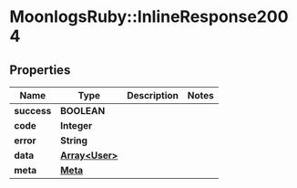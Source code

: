 # MoonlogsRuby::InlineResponse2004

## Properties
Name | Type | Description | Notes
------------ | ------------- | ------------- | -------------
**success** | **BOOLEAN** |  | 
**code** | **Integer** |  | 
**error** | **String** |  | 
**data** | [**Array&lt;User&gt;**](User.md) |  | 
**meta** | [**Meta**](Meta.md) |  | 

